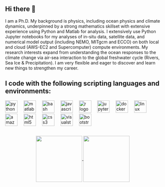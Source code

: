 ## Hi there 👋 
I am a Ph.D. My background is physics, including ocean physics and climate dynamics, underpinned by a strong mathematics skillset with extensive experience using Python and Matlab for analysis. I extensively use Python Jupyter notebooks for my analyses of in-situ data, satellite data, and numerical model output (including NEMO, MITgcm and ECCO) on both local and cloud (AWS-EC2 and Supercomputer) compute environments. My research interests expand from understanding the ocean responses to the climate change via air-sea interaction to the global freshwater cycle (Rivers, Sea Ice \& Precipitation). I am very flexible and eager to discover and learn new things to strengthen my career.

<h2>I code with the following scripting languages and environments:</h2>

<div align="left" >
  <img src="https://cdn.jsdelivr.net/gh/devicons/devicon/icons/python/python-original.svg" height="40" alt="python logo"  />
  <img width="12" />
  <img src="https://cdn.jsdelivr.net/gh/devicons/devicon/icons/matlab/matlab-original.svg" height="40" alt="matlab logo"  />
  <img width="12" />
  <img src="https://cdn.jsdelivr.net/gh/devicons/devicon/icons/bash/bash-original.svg" height="40" alt="bash logo"  />
  <img width="12" />
  <img src="https://cdn.jsdelivr.net/gh/devicons/devicon/icons/javascript/javascript-original.svg" height="40" alt="javascript logo"  />
  <img width="12" />
  <img src="https://cdn.jsdelivr.net/gh/devicons/devicon/icons/r/r-original.svg" height="40" alt="r logo"  />
  <img width="12" />
  <img src="https://cdn.jsdelivr.net/gh/devicons/devicon/icons/jupyter/jupyter-original.svg" height="40" alt="jupyter logo"  />
  <img width="12" />
  <img src="https://cdn.jsdelivr.net/gh/devicons/devicon/icons/docker/docker-original.svg" height="40" alt="docker logo"  />
  <img width="12" />
  <img src="https://cdn.jsdelivr.net/gh/devicons/devicon/icons/linux/linux-original.svg" height="40" alt="linux logo"  />
  <img width="12" />
  <!-- <img src="https://cdn.jsdelivr.net/gh/devicons/devicon/icons/amazonwebservices/amazonwebservices-line-wordmark.svg" height="40" alt="amazonwebservices logo"  /> -->
  <img src="https://miro.medium.com/v2/resize:fit:740/0*I4-c3kEa6MQVxvYL.png" height="40" alt="amazonwebservices logo"  />
  <img width="12" />
  <img src="https://cdn.jsdelivr.net/gh/devicons/devicon/icons/html5/html5-original.svg" height="40" alt="html5 logo"  />
  <img width="12" />
  <img src="https://cdn.jsdelivr.net/gh/devicons/devicon/icons/css3/css3-original.svg" height="40" alt="css3 logo"  />
  <img width="12" />
  <img src="https://cdn.jsdelivr.net/gh/devicons/devicon/icons/visualstudio/visualstudio-plain.svg" height="40" alt="visualstudio logo"  />
  <img width="12" />
  <!--<img src="https://cdn.jsdelivr.net/gh/devicons/devicon/icons/windows8/windows8-original.svg" height="40" alt="windows8 logo"  /> -->
  <!-- <img width="12" /> -->
  <img src="https://cdn.jsdelivr.net/gh/devicons/devicon/icons/bootstrap/bootstrap-original.svg" height="40" alt="bootstrap logo"  />
</div>
<h2></h2>

<!-- ![Anurag's GitHub stats](https://github-readme-stats.vercel.app/api?username=ojhoundegnonto&show_icons=true) ![Top Langs](https://github-readme-stats.vercel.app/api/top-langs/?username=ojhoundegnonto&layout=compact) -->

<!-- <div style="display: inline-block;"> -->
 <div style="display:flex; justify-content: center">
  
<a href="https://github.com/ojhoundegnonto">
<img align="center" height="150em" src="https://github-readme-stats.vercel.app/api?username=ojhoundegnonto&include_all_commits=true&count_private=true&show_icons=true&theme=dark"/>
<img align="center" height="150em" src="https://github-readme-stats.vercel.app/api/top-langs/?username=ojhoundegnonto&layout=compact&include_all_commits=true&count_private=true&show_icons=true&theme=dark"/>

</div>
